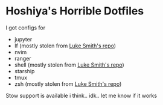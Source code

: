 # Hoshiya's Horrible Dotfiles

I got configs for
- jupyter
- lf (mostly stolen from [Luke Smith's repo]( https://github.com/LukeSmithxyz/voidrice ))
- nvim
- ranger
- shell (mostly stolen from [Luke Smith's repo](https://github.com/LukeSmithxyz/voidrice))
- starship
- tmux
- zsh (mostly stolen from [Luke Smith's repo](https://github.com/LukeSmithxyz/voidrice))


Stow support is available i think.. idk.. let me know if it works

